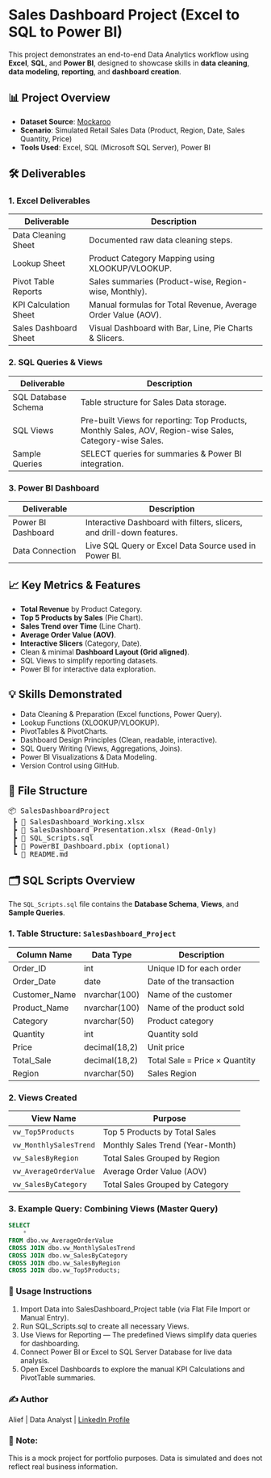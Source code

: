 # Sales Dashboard Project (Excel to SQL to Power BI)

This project demonstrates an end-to-end Data Analytics workflow using **Excel**, **SQL**, and **Power BI**, designed to showcase skills in **data cleaning**, **data modeling**, **reporting**, and **dashboard creation**.

## 📊 Project Overview
- **Dataset Source**: [Mockaroo](https://mockaroo.com/)
- **Scenario**: Simulated Retail Sales Data (Product, Region, Date, Sales Quantity, Price)
- **Tools Used**: Excel, SQL (Microsoft SQL Server), Power BI

## 🛠 Deliverables
### 1. Excel Deliverables
| Deliverable | Description |
|-------------|-------------|
| Data Cleaning Sheet | Documented raw data cleaning steps. |
| Lookup Sheet | Product Category Mapping using XLOOKUP/VLOOKUP. |
| Pivot Table Reports | Sales summaries (Product-wise, Region-wise, Monthly). |
| KPI Calculation Sheet | Manual formulas for Total Revenue, Average Order Value (AOV). |
| Sales Dashboard Sheet | Visual Dashboard with Bar, Line, Pie Charts & Slicers. |

### 2. SQL Queries & Views
| Deliverable | Description |
|-------------|-------------|
| SQL Database Schema | Table structure for Sales Data storage. |
| SQL Views | Pre-built Views for reporting: Top Products, Monthly Sales, AOV, Region-wise Sales, Category-wise Sales. |
| Sample Queries | SELECT queries for summaries & Power BI integration. |

### 3. Power BI Dashboard
| Deliverable | Description |
|-------------|-------------|
| Power BI Dashboard | Interactive Dashboard with filters, slicers, and drill-down features. |
| Data Connection | Live SQL Query or Excel Data Source used in Power BI. |

## 📈 Key Metrics & Features
- **Total Revenue** by Product Category.
- **Top 5 Products by Sales** (Pie Chart).
- **Sales Trend over Time** (Line Chart).
- **Average Order Value (AOV)**.
- **Interactive Slicers** (Category, Date).
- Clean & minimal **Dashboard Layout (Grid aligned)**.
- SQL Views to simplify reporting datasets.
- Power BI for interactive data exploration.

## 💡 Skills Demonstrated
- Data Cleaning & Preparation (Excel functions, Power Query).
- Lookup Functions (XLOOKUP/VLOOKUP).
- PivotTables & PivotCharts.
- Dashboard Design Principles (Clean, readable, interactive).
- SQL Query Writing (Views, Aggregations, Joins).
- Power BI Visualizations & Data Modeling.
- Version Control using GitHub.

## 📂 File Structure
<pre>
📦 SalesDashboardProject
 ┣ 📄 SalesDashboard_Working.xlsx
 ┣ 📄 SalesDashboard_Presentation.xlsx (Read-Only)
 ┣ 📄 SQL_Scripts.sql
 ┣ 📄 PowerBI_Dashboard.pbix (optional)
 ┗ 📄 README.md
</pre>

## 🗂️ SQL Scripts Overview
The `SQL_Scripts.sql` file contains the **Database Schema**, **Views**, and **Sample Queries**.

### 1. Table Structure: `SalesDashboard_Project`
| Column Name     | Data Type          | Description                        |
|-----------------|-------------------|------------------------------------|
| Order_ID         | int                | Unique ID for each order           |
| Order_Date       | date               | Date of the transaction            |
| Customer_Name    | nvarchar(100)      | Name of the customer               |
| Product_Name     | nvarchar(100)      | Name of the product sold           |
| Category         | nvarchar(50)       | Product category                   |
| Quantity         | int                | Quantity sold                      |
| Price            | decimal(18,2)      | Unit price                         |
| Total_Sale       | decimal(18,2)      | Total Sale = Price × Quantity      |
| Region           | nvarchar(50)       | Sales Region                       |

### 2. Views Created
| View Name                | Purpose                                  |
|--------------------------|------------------------------------------|
| `vw_Top5Products`         | Top 5 Products by Total Sales            |
| `vw_MonthlySalesTrend`    | Monthly Sales Trend (Year-Month)         |
| `vw_SalesByRegion`        | Total Sales Grouped by Region            |
| `vw_AverageOrderValue`    | Average Order Value (AOV)                |
| `vw_SalesByCategory`      | Total Sales Grouped by Category          |

### 3. Example Query: Combining Views (Master Query)
```sql
SELECT        
    *
FROM dbo.vw_AverageOrderValue
CROSS JOIN dbo.vw_MonthlySalesTrend
CROSS JOIN dbo.vw_SalesByCategory
CROSS JOIN dbo.vw_SalesByRegion
CROSS JOIN dbo.vw_Top5Products;

```

### 🚀 Usage Instructions
1. Import Data into SalesDashboard_Project table (via Flat File Import or Manual Entry).
2. Run SQL_Scripts.sql to create all necessary Views.
3. Use Views for Reporting — The predefined Views simplify data queries for dashboarding.
4. Connect Power BI or Excel to SQL Server Database for live data analysis.
5. Open Excel Dashboards to explore the manual KPI Calculations and PivotTable summaries.


### ✍ Author
Alief | Data Analyst | [LinkedIn Profile](https://www.linkedin.com/in/alieffadzil/)


### 📢 Note:
This is a mock project for portfolio purposes. Data is simulated and does not reflect real business information.


